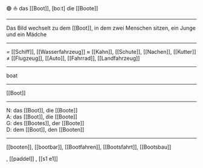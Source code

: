 🟢 ⛵ das [[Boot]], [boːt]
die [[Boote]]

---
Das Bild wechselt zu dem [[Boot]], in dem zwei Menschen sitzen, ein Junge und ein Mädche

---
= [[Schiff]], [[Wasserfahrzeug]]
≈ [[Kahn]], [[Schute]], [[Nachen]], [[Kutter]]
≠ [[Flugzeug]], [[Auto]], [[Fahrrad]], [[Landfahrzeug]]

---
boat

---
[[Boot]]

---
N: das [[Boot]], die [[Boote]]  
A: das [[Boot]], die [[Boote]]  
G: des [[Bootes]], der [[Boote]]  
D: dem [[Boot]], den [[Booten]]  

---
[[booten]], [[bootbar]], [[Bootfahren]], [[Bootsfahrt]], [[Bootsbau]]

, [[paddel]]
, [[s1 e1]]